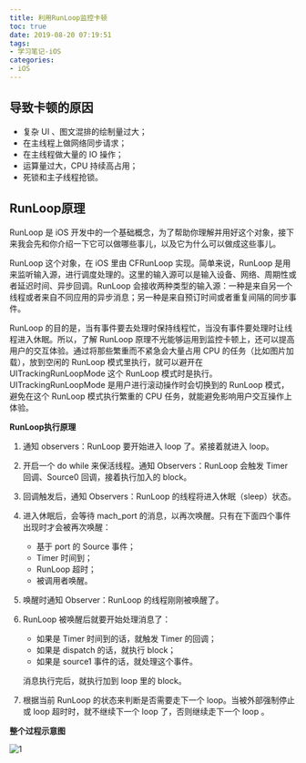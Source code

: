 ```yaml
---
title: 利用RunLoop监控卡顿
toc: true
date: 2019-08-20 07:19:51
tags:
- 学习笔记-iOS
categories:
- iOS
---
```


## 导致卡顿的原因

* 复杂 UI 、图文混排的绘制量过大；
* 在主线程上做网络同步请求；
* 在主线程做大量的 IO 操作；
* 运算量过大，CPU 持续高占用；
* 死锁和主子线程抢锁。

## RunLoop原理

RunLoop 是 iOS 开发中的一个基础概念，为了帮助你理解并用好这个对象，接下来我会先和你介绍一下它可以做哪些事儿，以及它为什么可以做成这些事儿。

RunLoop 这个对象，在 iOS 里由 CFRunLoop 实现。简单来说，RunLoop 是用来监听输入源，进行调度处理的。这里的输入源可以是输入设备、网络、周期性或者延迟时间、异步回调。RunLoop 会接收两种类型的输入源：一种是来自另一个线程或者来自不同应用的异步消息；另一种是来自预订时间或者重复间隔的同步事件。

RunLoop 的目的是，当有事件要去处理时保持线程忙，当没有事件要处理时让线程进入休眠。所以，了解 RunLoop 原理不光能够运用到监控卡顿上，还可以提高用户的交互体验。通过将那些繁重而不紧急会大量占用 CPU 的任务（比如图片加载），放到空闲的 RunLoop 模式里执行，就可以避开在 UITrackingRunLoopMode 这个 RunLoop 模式时是执行。UITrackingRunLoopMode 是用户进行滚动操作时会切换到的 RunLoop 模式，避免在这个 RunLoop 模式执行繁重的 CPU 任务，就能避免影响用户交互操作上体验。

**RunLoop执行原理**

1. 通知 observers：RunLoop 要开始进入 loop 了。紧接着就进入 loop。
2. 开启一个 do while 来保活线程。通知 Observers：RunLoop 会触发 Timer 回调、Source0 回调，接着执行加入的 block。
3. 回调触发后，通知 Observers：RunLoop 的线程将进入休眠（sleep）状态。
4. 进入休眠后，会等待 mach_port 的消息，以再次唤醒。只有在下面四个事件出现时才会被再次唤醒：
   * 基于 port 的 Source 事件；
   * Timer 时间到；
   * RunLoop 超时；
   * 被调用者唤醒。

5. 唤醒时通知 Observer：RunLoop 的线程刚刚被唤醒了。
6. RunLoop 被唤醒后就要开始处理消息了：
   * 如果是 Timer 时间到的话，就触发 Timer 的回调；
   * 如果是 dispatch 的话，就执行 block；
   * 如果是 source1 事件的话，就处理这个事件。
   
   消息执行完后，就执行加到 loop 里的 block。

7. 根据当前 RunLoop 的状态来判断是否需要走下一个 loop。当被外部强制停止或 loop 超时时，就不继续下一个 loop 了，否则继续走下一个 loop 。

**整个过程示意图**

![1](1.png) 

